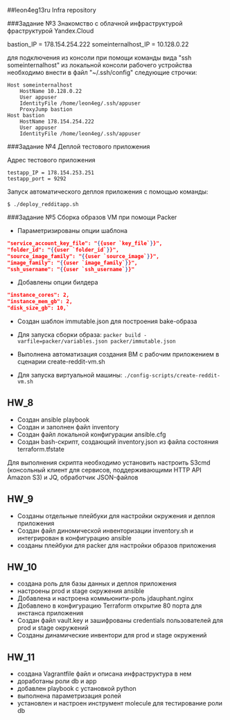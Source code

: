 ##leon4eg13ru Infra repository

###Задание №3 Знакомство с облачной инфраструктурой фраструктурой Yandex.Cloud

bastion_IP = 178.154.254.222
someinternalhost_IP = 10.128.0.22

для подключения из консоли при помощи команды вида "ssh someinternalhost" из
локальной консоли рабочего устройства необходимо внести в файл "~/.ssh/config"
следующие строчки:

	Host someinternalhost
        HostName 10.128.0.22
        User appuser
        IdentityFile /home/leon4eg/.ssh/appuser
        ProxyJump bastion
	Host bastion
        HostName 178.154.254.222
        User appuser
        IdentityFile /home/leon4eg/.ssh/appuser

###Задание №4 Деплой тестового приложения

Адрес тестового приложения

    testapp_IP = 178.154.253.251
    testapp_port = 9292

Запуск автоматического деплоя приложения с помощью команды:

`$ ./deploy_redditapp.sh`

###Задание №5 Сборка образов VM при помощи Packer

- Параметризированы опции шаблона
```json
"service_account_key_file": "{{user `key_file`}}",
"folder_id": "{{user `folder_id`}}",
"source_image_family": "{{user `source_image`}}",
"image_family": "{{user `image_family`}}",
"ssh_username": "{{user `ssh_username`}}"
```
- Добавлены опции билдера
```json
"instance_cores": 2,
"instance_mem_gb": 2,
"disk_size_gb": 10,`
```
- Создан шаблон immutable.json для построения bake-образа
 + Для запуска сборки образа:
`packer build -varfile=packer/variables.json packer/immutable.json`
- Выполнена автоматизация создания ВМ с рабочим приложением в сценарии create-reddit-vm.sh
 + Для запуска виртуальной машины:
 `./config-scripts/create-reddit-vm.sh`

## HW_8

- Создан ansible playbook
- Cоздан и заполнен файл inventory
- Создан файл локальной конфигурации ansible.cfg
- Создан bash-скрипт, создающий inventory.json из файла состояния terraform.tfstate

Для выполнения скрипта необходимо установить настроить S3cmd (консольный клиент для сервисов,
поддерживающими HTTP API Amazon S3) и JQ, обработчик JSON-файлов

## HW_9

- Созданы отдельные плейбуки для настройки окружения и деплоя приложения
- Создан файл диномической инвенторизации inventory.sh и интегрирован в конфигурацию ansible
- созданы плейбуки для packer для настройки образов приложения

## HW_10

- создана роль для базы данных и деплоя приложения
- настроены prod и stage окружения ansible
- Добавлена и настроена коммьюнити-роль jdauphant.nginx
- Добавлено в конфигурацию Terraform открытие 80 порта для инстанса приложения
- Создан файл vault.key и зашифрованы credentials пользователей для prod и stage окружений
- Созданы динамические инвентори для prod и stage окружений

## HW_11

- создана Vagrantfile файл и описана инфраструктура в нем
- доработаны роли db и app
- добавлен playbook с установкой python
- выполнена параметризация ролей
- установлен и настроен инструмент molecule для тестирование роли db
